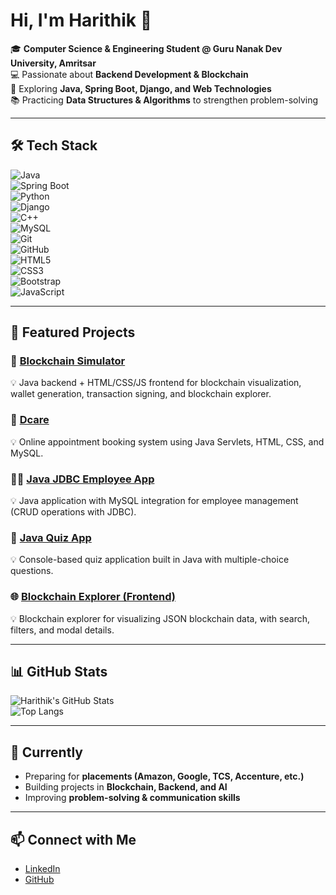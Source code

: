 # Hi, I'm Harithik 👋  

🎓 **Computer Science & Engineering Student @ Guru Nanak Dev University, Amritsar**  
💻 Passionate about **Backend Development & Blockchain**  
🚀 Exploring **Java, Spring Boot, Django, and Web Technologies**  
📚 Practicing **Data Structures & Algorithms** to strengthen problem-solving  

---

## 🛠️ Tech Stack  

![Java](https://img.shields.io/badge/Java-%23ED8B00.svg?style=for-the-badge&logo=java&logoColor=white)  
![Spring Boot](https://img.shields.io/badge/Spring%20Boot-%236DB33F.svg?style=for-the-badge&logo=spring-boot&logoColor=white)  
![Python](https://img.shields.io/badge/Python-%233776AB.svg?style=for-the-badge&logo=python&logoColor=white)  
![Django](https://img.shields.io/badge/Django-%23092E20.svg?style=for-the-badge&logo=django&logoColor=white)  
![C++](https://img.shields.io/badge/C++-%2300599C.svg?style=for-the-badge&logo=cplusplus&logoColor=white)  
![MySQL](https://img.shields.io/badge/MySQL-%2300f.svg?style=for-the-badge&logo=mysql&logoColor=white)  
![Git](https://img.shields.io/badge/Git-%23F05033.svg?style=for-the-badge&logo=git&logoColor=white)  
![GitHub](https://img.shields.io/badge/GitHub-%23121011.svg?style=for-the-badge&logo=github&logoColor=white)  
![HTML5](https://img.shields.io/badge/HTML5-%23E34F26.svg?style=for-the-badge&logo=html5&logoColor=white)  
![CSS3](https://img.shields.io/badge/CSS3-%231572B6.svg?style=for-the-badge&logo=css3&logoColor=white)  
![Bootstrap](https://img.shields.io/badge/Bootstrap-%23563D7C.svg?style=for-the-badge&logo=bootstrap&logoColor=white)  
![JavaScript](https://img.shields.io/badge/JavaScript-%23F7DF1E.svg?style=for-the-badge&logo=javascript&logoColor=black)  

---

## 📂 Featured Projects  

### 🔗 [Blockchain Simulator](https://github.com/harithik2005/BlockchainSimulator)  
💡 Java backend + HTML/CSS/JS frontend for blockchain visualization, wallet generation, transaction signing, and blockchain explorer.  

### 🏥 [Dcare](https://github.com/harithik2005/Dcare)  
💡 Online appointment booking system using Java Servlets, HTML, CSS, and MySQL.  

### 👨‍💼 [Java JDBC Employee App](https://github.com/harithik2005/EmployeeApp)  
💡 Java application with MySQL integration for employee management (CRUD operations with JDBC).  

### 📝 [Java Quiz App](https://github.com/harithik2005/Java-Quiz-App)  
💡 Console-based quiz application built in Java with multiple-choice questions.  

### 🌐 [Blockchain Explorer (Frontend)](https://github.com/harithik2005/BlockchainExplorer)  
💡 Blockchain explorer for visualizing JSON blockchain data, with search, filters, and modal details.  

---


## 📊 GitHub Stats  

![Harithik's GitHub Stats](https://github-readme-stats.vercel.app/api?username=harithik2005&show_icons=true&theme=tokyonight)  
![Top Langs](https://github-readme-stats.vercel.app/api/top-langs/?username=harithik2005&layout=compact&theme=tokyonight)  

---

## 🌱 Currently  

- Preparing for **placements (Amazon, Google, TCS, Accenture, etc.)**  
- Building projects in **Blockchain, Backend, and AI**  
- Improving **problem-solving & communication skills**  

---

## 📫 Connect with Me  

- [LinkedIn](https://www.linkedin.com/in/harithik-sharma/)  
- [GitHub](https://github.com/harithik2005)  


